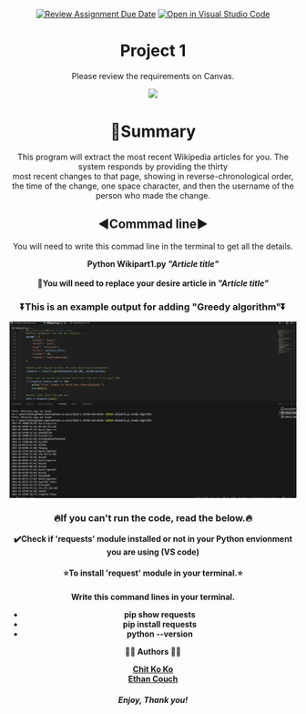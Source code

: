 <div id="header" align="center">

[![Review Assignment Due Date](https://classroom.github.com/assets/deadline-readme-button-24ddc0f5d75046c5622901739e7c5dd533143b0c8e959d652212380cedb1ea36.svg)](https://classroom.github.com/a/qOno1FyB)
[![Open in Visual Studio Code](https://classroom.github.com/assets/open-in-vscode-718a45dd9cf7e7f842a935f5ebbe5719a5e09af4491e668f4dbf3b35d5cca122.svg)](https://classroom.github.com/online_ide?assignment_repo_id=12187728&assignment_repo_type=AssignmentRepo)
# Project 1
Please review the requirements on Canvas.

  <img src="https://media.giphy.com/media/3o6Zt9EEeSSNLd2nqU/giphy.gif" width="350"/>

<h1>&#x1F4D9;Summary</h1>
<p>This program will extract the most recent Wikipedia articles for you. The system responds by providing the thirty <br> most recent changes to that page, showing in reverse-chronological order, the time of the change, one space character, and then the username of the person who made the change. </p>

<h2 >◀️Commmad line▶️</h2>
<p>You will need to write this commad line in the terminal to get all the details. </p>
<p><strong>Python Wikipart1.py <i>"Article title"</i><br><br>
 🔴You will need to replace your desire article in <i>"Article title"</i></p>
<h3>⏬This is an example output for adding "Greedy algorithm"⏬</h3>
  
 ![Output file](https://github.com/BSU-CS-222/project-1-chitko-and-ethan/raw/main/output1.png)



 <h3>🔥If you can't run the code, read the below.🔥</h3>

 <p>✔️Check if 'requests' module installed or not in your Python envionment you are using (VS code)</p>


<h4>⭐To install 'request' module in your terminal.⭐</h4>
<p>Write this command lines in your terminal.</p>

<ul>
  <li>pip show requests</li>
  <li>pip install requests</li>
  <li>python --version</li>
</ul>  



:man_technologist: Authors :man_technologist:

[Chit Ko Ko](https://github.com/chitkoko7214084) <br>
[Ethan Couch ](https://github.com/EthanCouchBSU) 

<h5>Enjoy, Thank you!</h5>
</div>

